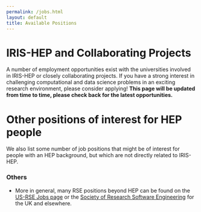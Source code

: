 ```yaml
---
permalink: /jobs.html
layout: default
title: Available Positions
---
```


# IRIS-HEP and Collaborating Projects

A number of employment opportunities exist with the universities involved in IRIS-HEP or closely collaborating projects. If you have a strong interest in challenging computational and data science problems in an exciting research environment, please consider applying! **This page will be updated from time to time, please check back for the latest opportunities.**

# Other positions of interest for HEP people

We also list some number of job positions that might be of interest for people
with an HEP background, but which are not directly related to IRIS-HEP.

### Others

  * More in general, many RSE positions beyond HEP can be found on the [US-RSE Jobs page](https://us-rse.org/jobs/) or the [Society of Research Software Engineering](https://society-rse.org/careers/vacancies/) for the UK and elsewhere.
